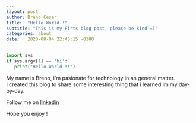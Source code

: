 ```yaml
---
layout: post
author: Breno Cesar
title:  "Hello World !"
subtitle: "This is my Firts blog post, please be kind =)"
categories: about
date:   2020-08-04 22:45:15 -0300
---
```

```python
import sys
if sys.argv[1] == 'hi':
   print("Hello World !!")
```
My name is Breno, i'm pasionate for technology in an general matter.
<br>
I created this blog to share some interesting thing that i learned im my day-by-day.

Follow me on [linkedin](https://www.linkedin.com/in/brenocesar/)

Hope you enjoy !